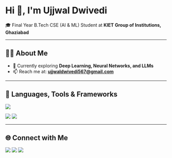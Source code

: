 # Hi 👋, I'm Ujjwal Dwivedi  

🎓 Final Year B.Tech CSE (AI & ML) Student at **KIET Group of Institutions, Ghaziabad**  

---

## 👩‍💻 About Me  
- 🌱 Currently exploring **Deep Learning, Neural Networks, and LLMs**  
- 📫 Reach me at: **ujjwaldwivedi567@gmail.com**  

---

## 🚀 Languages, Tools & Frameworks  
<p>
<img src="https://skillicons.dev/icons?i=arduino,aws,c,cpp,css,docker,express,figma,flask,git,heroku,html,java,js,linux,matlab,mongodb,mysql,nodejs,opencv,oracle,postgres,python,pytorch,react,sklearn,seaborn,tailwind,tensorflow,anaconda,dotnet,kubernetes,bootstrap,android,streamlit" />
</p>

<p>
<img src="https://img.shields.io/badge/HuggingFace-%F0%9F%A4%97-orange?style=for-the-badge" />
<img src="https://img.shields.io/badge/LangChain-%2300A67E.svg?style=for-the-badge&logoColor=white" />
</p>

---

## 🌐 Connect with Me  
<p>
<a href="https://linkedin.com/in/ujjwaldwivedi45" target="_blank"><img src="https://skillicons.dev/icons?i=linkedin" /></a>
<a href="mailto:ujjwaldwivedi567@gmail.com"><img src="https://skillicons.dev/icons?i=gmail" /></a>
<a href="https://leetcode.com/u/Ujjwaldw/" target="_blank"><img src="https://skillicons.dev/icons?i=leetcode" /></a>
</p>
